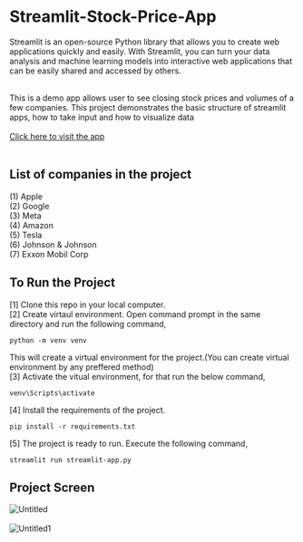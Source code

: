 # Streamlit-Stock-Price-App

Streamlit is an open-source Python library that allows you to create web applications quickly and easily. With Streamlit, you can turn your data analysis and machine learning models into interactive web applications that can be easily shared and accessed by others.<br><br>

This is a demo app allows user to see closing stock prices and volumes of a few companies. This project demonstrates the basic structure of streamlit apps, how to take input and how to visualize data<br><br>
[Click here to visit the app](https://azeemwaqarrao-streamlit-stock-price-app-streamlit-app-sz1ujn.streamlit.app/)<br><br>

## List of companies in the project
(1) Apple<br>
(2) Google<br>
(3) Meta<br>
(4) Amazon<br>
(5) Tesla<br>
(6) Johnson & Johnson<br>
(7) Exxon Mobil Corp<br>


## To Run the Project
[1] Clone this repo in your local computer.<br>
[2] Create virtaul environment. Open command prompt in the same directory and run the following command,<br>
```
python -m venv venv
```
This will create a virtual environment for the project.(You can create virtual environment by any preffered method)<br>
[3] Activate the vitual environment, for that run the below command,<br>
```
venv\Scripts\activate
```
[4] Install the requirements of the project.
```
pip install -r requirements.txt
```
[5] The project is ready to run. Execute the following command,
```
streamlit run streamlit-app.py
```


## Project Screen
![Untitled](https://user-images.githubusercontent.com/61060465/229313942-608b257a-5ebf-4c38-9596-e62cdcf03661.png)
<br><br>
![Untitled1](https://user-images.githubusercontent.com/61060465/229313948-6c40c733-324d-47c4-bc6b-6037e35c825e.png)

